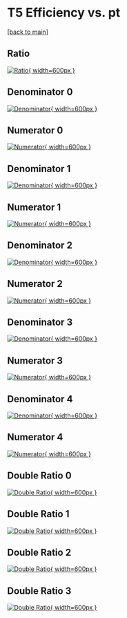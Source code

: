 # T5 Efficiency vs. pt

[[back to main](./)]



## Ratio

[![Ratio](../mtv/var/T5_loweta_211_1_eff_pt.png){ width=600px }](../mtv/var/T5_loweta_211_1_eff_pt.pdf)

## Denominator 0

[![Denominator](../mtv/den/T5_loweta_211_1_eff_pt_den0.png){ width=600px }](../mtv/den/T5_loweta_211_1_eff_pt_den0.pdf)

## Numerator 0

[![Numerator](../mtv/num/T5_loweta_211_1_eff_pt_num0.png){ width=600px }](../mtv/num/T5_loweta_211_1_eff_pt_num0.pdf)

## Denominator 1

[![Denominator](../mtv/den/T5_loweta_211_1_eff_pt_den1.png){ width=600px }](../mtv/den/T5_loweta_211_1_eff_pt_den1.pdf)

## Numerator 1

[![Numerator](../mtv/num/T5_loweta_211_1_eff_pt_num1.png){ width=600px }](../mtv/num/T5_loweta_211_1_eff_pt_num1.pdf)

## Denominator 2

[![Denominator](../mtv/den/T5_loweta_211_1_eff_pt_den2.png){ width=600px }](../mtv/den/T5_loweta_211_1_eff_pt_den2.pdf)

## Numerator 2

[![Numerator](../mtv/num/T5_loweta_211_1_eff_pt_num2.png){ width=600px }](../mtv/num/T5_loweta_211_1_eff_pt_num2.pdf)

## Denominator 3

[![Denominator](../mtv/den/T5_loweta_211_1_eff_pt_den3.png){ width=600px }](../mtv/den/T5_loweta_211_1_eff_pt_den3.pdf)

## Numerator 3

[![Numerator](../mtv/num/T5_loweta_211_1_eff_pt_num3.png){ width=600px }](../mtv/num/T5_loweta_211_1_eff_pt_num3.pdf)

## Denominator 4

[![Denominator](../mtv/den/T5_loweta_211_1_eff_pt_den4.png){ width=600px }](../mtv/den/T5_loweta_211_1_eff_pt_den4.pdf)

## Numerator 4

[![Numerator](../mtv/num/T5_loweta_211_1_eff_pt_num4.png){ width=600px }](../mtv/num/T5_loweta_211_1_eff_pt_num4.pdf)

## Double Ratio 0

[![Double Ratio](../mtv/ratio/T5_loweta_211_1_eff_pt_ratio0.png){ width=600px }](../mtv/ratio/T5_loweta_211_1_eff_pt_ratio0.pdf)

## Double Ratio 1

[![Double Ratio](../mtv/ratio/T5_loweta_211_1_eff_pt_ratio1.png){ width=600px }](../mtv/ratio/T5_loweta_211_1_eff_pt_ratio1.pdf)

## Double Ratio 2

[![Double Ratio](../mtv/ratio/T5_loweta_211_1_eff_pt_ratio2.png){ width=600px }](../mtv/ratio/T5_loweta_211_1_eff_pt_ratio2.pdf)

## Double Ratio 3

[![Double Ratio](../mtv/ratio/T5_loweta_211_1_eff_pt_ratio3.png){ width=600px }](../mtv/ratio/T5_loweta_211_1_eff_pt_ratio3.pdf)

